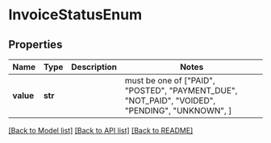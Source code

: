 # InvoiceStatusEnum


## Properties
Name | Type | Description | Notes
------------ | ------------- | ------------- | -------------
**value** | **str** |  |  must be one of ["PAID", "POSTED", "PAYMENT_DUE", "NOT_PAID", "VOIDED", "PENDING", "UNKNOWN", ]

[[Back to Model list]](../README.md#documentation-for-models) [[Back to API list]](../README.md#documentation-for-api-endpoints) [[Back to README]](../README.md)


